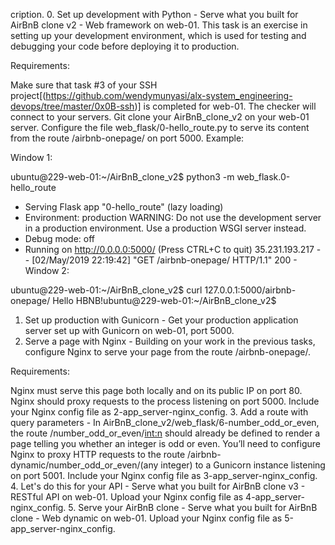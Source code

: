 cription.
0. Set up development with Python - Serve what you built for AirBnB clone v2 - Web framework on web-01. This task is an exercise in setting up your development environment, which is used for testing and debugging your code before deploying it to production.

Requirements:

Make sure that task #3 of your SSH project[(https://github.com/wendymunyasi/alx-system_engineering-devops/tree/master/0x0B-ssh)] is completed for web-01. The checker will connect to your servers.
Git clone your AirBnB_clone_v2 on your web-01 server.
Configure the file web_flask/0-hello_route.py to serve its content from the route /airbnb-onepage/ on port 5000.
Example:

Window 1:

ubuntu@229-web-01:~/AirBnB_clone_v2$ python3 -m web_flask.0-hello_route
* Serving Flask app "0-hello_route" (lazy loading)
* Environment: production
  WARNING: Do not use the development server in a production environment.
  Use a production WSGI server instead.
* Debug mode: off
* Running on http://0.0.0.0:5000/ (Press CTRL+C to quit)
35.231.193.217 - - [02/May/2019 22:19:42] "GET /airbnb-onepage/ HTTP/1.1" 200 -
Window 2:

ubuntu@229-web-01:~/AirBnB_clone_v2$ curl 127.0.0.1:5000/airbnb-onepage/
Hello HBNB!ubuntu@229-web-01:~/AirBnB_clone_v2$
1. Set up production with Gunicorn - Get your production application server set up with Gunicorn on web-01, port 5000.
2. Serve a page with Nginx - Building on your work in the previous tasks, configure Nginx to serve your page from the route /airbnb-onepage/.

Requirements:

Nginx must serve this page both locally and on its public IP on port 80.
Nginx should proxy requests to the process listening on port 5000.
Include your Nginx config file as 2-app_server-nginx_config.
3. Add a route with query parameters - In AirBnB_clone_v2/web_flask/6-number_odd_or_even, the route /number_odd_or_even/<int:n> should already be defined to render a page telling you whether an integer is odd or even. You’ll need to configure Nginx to proxy HTTP requests to the route /airbnb-dynamic/number_odd_or_even/(any integer) to a Gunicorn instance listening on port 5001. Include your Nginx config file as 3-app_server-nginx_config.
4. Let's do this for your API - Serve what you built for AirBnB clone v3 - RESTful API on web-01. Upload your Nginx config file as 4-app_server-nginx_config.
5. Serve your AirBnB clone - Serve what you built for AirBnB clone - Web dynamic on web-01. Upload your Nginx config file as 5-app_server-nginx_config.
